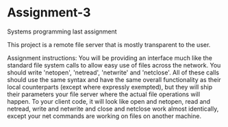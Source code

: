 # Assignment-3
Systems programming last assignment

This project is a remote file server that is mostly transparent to the user.

Assignment instructions:
You will be providing an interface much like the standard file system calls to allow easy use of files
across the network. You should write 'netopen', 'netread', 'netwrite' and 'netclose'. All of these calls should use the same syntax and have the same overall functionality as their local counterparts (except where expressly exempted), but they will ship their parameters your file server where the actual file operations will happen. To your client code, it will look like open and netopen, read and netread, write and netwrite and close and netclose work almost identically, except your net commands are working on files on another machine.

